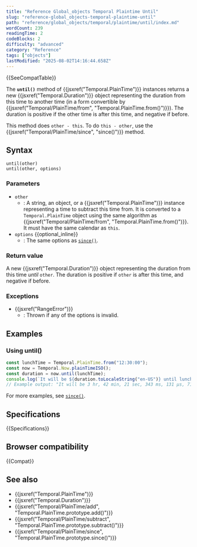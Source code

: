 ```yaml
---
title: "Reference Global_objects Temporal Plaintime Until"
slug: "reference-global_objects-temporal-plaintime-until"
path: "reference/global_objects/temporal/plaintime/until/index.md"
wordCount: 239
readingTime: 2
codeBlocks: 2
difficulty: "advanced"
category: "Reference"
tags: ["objects"]
lastModified: "2025-08-02T14:16:44.658Z"
---
```



{{SeeCompatTable}}

The **`until()`** method of {{jsxref("Temporal.PlainTime")}} instances returns a new {{jsxref("Temporal.Duration")}} object representing the duration from this time to another time (in a form convertible by {{jsxref("Temporal/PlainTime/from", "Temporal.PlainTime.from()")}}). The duration is positive if the other time is after this time, and negative if before.

This method does `other - this`. To do `this - other`, use the {{jsxref("Temporal/PlainTime/since", "since()")}} method.

## Syntax

```js-nolint
until(other)
until(other, options)
```

### Parameters

- `other`
  - : A string, an object, or a {{jsxref("Temporal.PlainTime")}} instance representing a time to subtract this time from. It is converted to a `Temporal.PlainTime` object using the same algorithm as {{jsxref("Temporal/PlainTime/from", "Temporal.PlainTime.from()")}}. It must have the same calendar as `this`.
- `options` {{optional_inline}}
  - : The same options as [`since()`](/en-US/docs/Web/JavaScript/Reference/Global_Objects/Temporal/PlainTime/since#options).

### Return value

A new {{jsxref("Temporal.Duration")}} object representing the duration from this time _until_ `other`. The duration is positive if `other` is after this time, and negative if before.

### Exceptions

- {{jsxref("RangeError")}}
  - : Thrown if any of the options is invalid.

## Examples

### Using until()

```js
const lunchTime = Temporal.PlainTime.from("12:30:00");
const now = Temporal.Now.plainTimeISO();
const duration = now.until(lunchTime);
console.log(`It will be ${duration.toLocaleString("en-US")} until lunch`);
// Example output: "It will be 3 hr, 42 min, 21 sec, 343 ms, 131 μs, 718 ns until lunch"
```

For more examples, see [`since()`](/en-US/docs/Web/JavaScript/Reference/Global_Objects/Temporal/PlainTime/since).

## Specifications

{{Specifications}}

## Browser compatibility

{{Compat}}

## See also

- {{jsxref("Temporal.PlainTime")}}
- {{jsxref("Temporal.Duration")}}
- {{jsxref("Temporal/PlainTime/add", "Temporal.PlainTime.prototype.add()")}}
- {{jsxref("Temporal/PlainTime/subtract", "Temporal.PlainTime.prototype.subtract()")}}
- {{jsxref("Temporal/PlainTime/since", "Temporal.PlainTime.prototype.since()")}}
